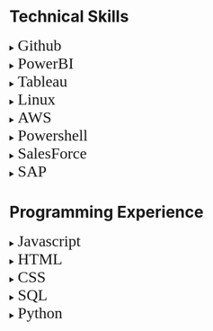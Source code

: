 # Technical Skills
<details>
<summary><span style="font-family:futura; font-size:2em;">Github</span></summary>

<span style="font-family:futura; font-size:1em;">Skills & Training</span>
I completed the "Day One" and "Week One" introductory Github courses through the official Github website. At its most basic level, Github allows for version control of programs and projects through the process of committing changes to new branches and then merging those branches to the master branch once they are complete and functional. Through my training on Github, I am able to use pull requests, commits, and merges to collaborate with others on code, as well as use Markdown in conjunction with html to create and host pages on Github. Here is a list of the courses I completed:

 <ul>
  <li>Communicating using Markdown</li>
  <li>Uploading projects to Github</li>
  <li>GitHub Pages using HTML</li>
  <li>Managing merge conflicts</li>
  <li>Reviewing pull requests</li>
  <li>Securing your workflows</li>
</ul> 
Proof of completion:

<img src="https://raw.githubusercontent.com/czehentner98/Technical-Skills-Resume/master/Screen%20Shot%202019-09-30%20at%208.49.46%20PM.png" alt="Day 1">

<img src="https://raw.githubusercontent.com/czehentner98/Technical-Skills-Resume/master/Screen%20Shot%202019-09-30%20at%208.50.11%20PM.png" alt="Week 1">

<span style="font-family:futura; font-size:1em;">Projects & Experience</span>
To practice the skills I learned in these courses, I created and maintained this technical skills resume on Github using markdown and html. This leveraged different skills such as html programming, uploading and inserting images, and commiting updates to the master branch. Most of my focus in creating this template was placed on taking the Jekyll template and customizing it. Github has a set of standard themes for webpages, so I was able to find the html file for the "architect" theme and make personal changes from there such as: adding my headshot and personal information to the sidebar, changing the default header (my repository name) to a customized title and subtitle, and formatting text within the body of the page.

</details> 

<details>
<summary><span style="font-family:futura; font-size:2em;">PowerBI</span></summary>

I took the Analyzing and Visualizing Data with Power BI course available on edX. PowerBI is a business analytics platform that can import data from many different sources (including Excel, ???, and blank) and give users the ability to create interactive data visualizations, reports, and dashboards. Through my training in PowerBI, I am able to create simple charts and dashboards as well as utilize some of PowerBI's more advanced features such as navigation pane/dashboard customization, customized featured questions, Quick Insights Generator, and specialized PowerBI charts and graphics. Here is a list of the courses I completed:
    
 <ul>
  <li>Managing Data Transformations on the PowerBI Desktop Application</li>
  <li>Desktop Modeling</li>
  <li>Data Visualizations</li>
  <li>Online PowerBI Service</li>
  <li>Excel Data Imports and Direct Connectivity</li>
</ul> 
Proof of completion:
<img src="https://raw.githubusercontent.com/czehentner98/Technical-Skills-Resume/master/Proof%20of%20PowerBI%20Completion.png">

To practice the skills I obtained in this course, I created a dashboard to model 'New Hire Demographics' for Sample HR data. To see the dashboard in action, click on the image below:
<a href="https://www.youtube.com/watch?v=gQOR47AbiPs&feature=youtu.be" target="_blank"><img src="https://raw.githubusercontent.com/czehentner98/Technical-Skills-Resume/master/HR%20Dashboard.png">
</a>

</details> 

<details>
<summary><span style="font-family:futura; font-size:2em;">Tableau</span></summary>

</details>  

<details>
<summary><span style="font-family:futura; font-size:2em;">Linux</span></summary>
    
Completing the LPI Linux Essentials course on Linux Academy introduced me to the Linux kernel, command line syntax, and the overall Linux Operating System. I was not very familiar with the implications of open-source applications before completing this training. It was helpful guidance for installing and configuring while also focusing on the security side of things with permissions (public and private directories) as an administrator. Here is a list of the courses I took:
    
 <ul>
  <li>General Linux Knowledge and Overview of Operating Systems</li>
  <li>Open Source Software Basics</li>
  <li>Command Line Essentials</li>
  <li>Using the Terminal/Command Line to interact with Files and Directories</li>
  <li>Using BASH for scripting</li>
  <li>Understanding Data Storage and Hardware</li>
  <li>Security and User Settings in Linux</li>
</ul> 
Here is proof of completion:
<img src="https://github.com/czehentner98/Technical-Skills-Resume/blob/master/Linux%20Certificate.PNG?raw=true">

Created a Virtual Private Network (VPN) utilizing Digital Ocean and a Linux VM running Ubuntu
<img src="https://raw.githubusercontent.com/czehentner98/Technical-Skills-Resume/master/Digital%20Ocean%20VPN.png">
</details>  

<details>
<summary><span style="font-family:futura; font-size:2em;">AWS</span></summary>
    
Completing the AWS Essentials course on Linux Academy introduced me to the core AWS services and the process of setting up my own AWS account, applying new concepts to real-world scenarios. The course utilizes an example project called "Project Omega" that helps walk through and demonstrate a lot of the features that the AWS platform has to offer, which I found very beneficial and applicable. It really opened my eyes to the endless resources and capabilities AWS users have and helped me understand the "why" behind so many organizations moving towards it. Here is a list of the courses I took:
    
 <ul>
  <li>Identity and Access Management (IAM)</li>
  <li>Virtual Private Cloud (VPC)</li>
  <li>Elastic Cloud Compute (EC2)</li>
  <li>Storage Services (S3)</li>
  <li>Databases</li>
  <li>Elastic Load Balancer (ELB)</li>
  <li>Auto Scaling</li>
  <li>Route 53</li>
  <li>Lambda</li>
  <li>General AWS Account Management</li>
</ul> 

Here is proof of completion:
<img src="https://github.com/czehentner98/Technical-Skills-Resume/blob/master/AWS%20Certificate.PNG?raw=true">

vpn stuff here
</details> 

<details>
<summary><span style="font-family:futura; font-size:2em;">Powershell</span></summary>

Completing the PowerShell 5 Essential Training through LinkedIn Learning helped expose me to the basics of utilizing cmdlets as an administrator to access and automate features of my Windows operating system. It emphasizes the importance of the "get-help" command in order to find useful assistance with syntax, module installation, csv and xml file imports and exports, script writing in ISE instead of in Notepad, etc. I also appreciated how the course covered how to set execution policies on the security side of things as well as an overview of variable and array creation.Here is a list of the courses I took:
    
 <ul>
  <li>Initializing and Customizing PowerShell</li>
  <li>Discovering Commands and Getting Help</li>
  <li>Working with Snap-ins and Modules</li>
  <li>Using Pipelines</li>
  <li>Using Objects</li>
  <li>Scripts and Automation</li>
  <li>Scalable Management and Remoting</li>
</ul> 

<img src="https://raw.githubusercontent.com/czehentner98/Technical-Skills-Resume/master/PowerShell%20Training.png">

</details>

<details>
<summary><span style="font-family:futura; font-size:2em;">SalesForce</span></summary>
    
In completing the Salesforce Admin Beginner Trailhead, I learned some of the basics of customization in Salesforce. Through working on the individual badges, I was introduced to navigating use cases, understanding the architecture, creating objects, fields and relationships, importing and exporting data, user interface customization as well as the process of creating visualizations of key business metrics. This exposure helped me develop a better understanding of cloud technology in general. Courses completed include:
 
 <ul> 
  <li>Salesforce Platform Basics</li>
  <li>Data Modeling</li>
  <li>Data Management</li>
  <li>Lightening Experience Customization</li>
  <li>Salesforce Mobile App Customization</li>
  <li>Reports and Dashboards for Lightening Experience</li>
  <li>Scalable Management and Remoting</li>
</ul> 

Here are the badges I completed during my training:
<img src="https://raw.githubusercontent.com/czehentner98/Technical-Skills-Resume/master/screen_shot_2019-12-07_at_4.33.24_pm.png">

</details>

<details>
<summary><span style="font-family:futura; font-size:2em;">SAP</span></summary>
  -
</details>
  
# Programming Experience
<details>
<summary><span style="font-family:futura; font-size:2em;">Javascript</span></summary>
  - 
</details>  
<details>
<summary><span style="font-family:futura; font-size:2em;">HTML</span></summary>
  -
</details> 
<details>
<summary><span style="font-family:futura; font-size:2em;">CSS</span></summary>
  -
</details>
<details>
<summary><span style="font-family:futura; font-size:2em;">SQL</span></summary>
  -
</details>
<details>
<summary><span style="font-family:futura; font-size:2em;">Python</span></summary>
  -
</details>
